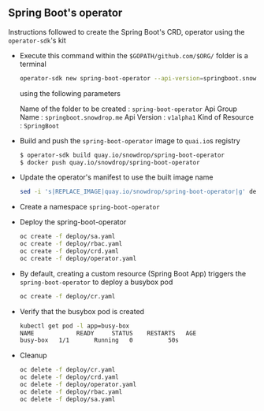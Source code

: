 ## Spring Boot's operator

Instructions followed to create the Spring Boot's CRD, operator using the `operator-sdk`'s kit

- Execute this command within the `$GOPATH/github.com/$ORG/` folder is a terminal
  ```bash
  operator-sdk new spring-boot-operator --api-version=springboot.snowdrop.me/v1alpha1 --kind=SpringBoot
  ```
  using the following parameters 

  Name of the folder to be created : `spring-boot-operator`
  Api Group Name   : `springboot.snowdrop.me`
  Api Version      : `v1alpha1`
  Kind of Resource : `SpringBoot` 

- Build and push the `spring-boot-operator` image to `quai.io`s registry
  ```bash
  $ operator-sdk build quay.io/snowdrop/spring-boot-operator
  $ docker push quay.io/snowdrop/spring-boot-operator
  ```
  
- Update the operator's manifest to use the built image name
  ```bash
  sed -i 's|REPLACE_IMAGE|quay.io/snowdrop/spring-boot-operator|g' deploy/operator.yaml
  ```
- Create a namespace `spring-boot-operator`

- Deploy the spring-boot-operator
  ```bash
  oc create -f deploy/sa.yaml
  oc create -f deploy/rbac.yaml
  oc create -f deploy/crd.yaml
  oc create -f deploy/operator.yaml
  ```

- By default, creating a custom resource (Spring Boot App) triggers the `spring-boot-operator` to deploy a busybox pod
  ```bash
  oc create -f deploy/cr.yaml
  ```

- Verify that the busybox pod is created
  ```bash
  kubectl get pod -l app=busy-box
  NAME            READY     STATUS    RESTARTS   AGE
  busy-box   1/1       Running   0          50s
  ```

- Cleanup
  ```bash
  oc delete -f deploy/cr.yaml
  oc delete -f deploy/crd.yaml
  oc delete -f deploy/operator.yaml
  oc delete -f deploy/rbac.yaml
  oc delete -f deploy/sa.yaml
  ```
